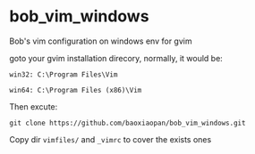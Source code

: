 bob_vim_windows
===============

Bob's vim configuration on windows env for gvim

goto your gvim installation direcory, normally, it would be: 

    win32: C:\Program Files\Vim

    win64: C:\Program Files (x86)\Vim
     
Then excute: 
    
    git clone https://github.com/baoxiaopan/bob_vim_windows.git
    
Copy dir `vimfiles/` and `_vimrc` to cover the exists ones
